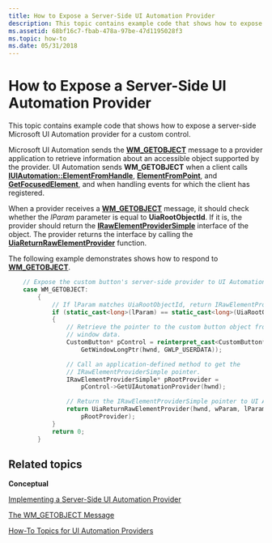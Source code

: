 ```yaml
---
title: How to Expose a Server-Side UI Automation Provider
description: This topic contains example code that shows how to expose a server-side Microsoft UI Automation provider for a custom control.
ms.assetid: 68bf16c7-fbab-478a-97be-47d1195028f3
ms.topic: how-to
ms.date: 05/31/2018
---
```


# How to Expose a Server-Side UI Automation Provider

This topic contains example code that shows how to expose a server-side Microsoft UI Automation provider for a custom control.

Microsoft UI Automation sends the [**WM\_GETOBJECT**](wm-getobject.md) message to a provider application to retrieve information about an accessible object supported by the provider. UI Automation sends **WM\_GETOBJECT** when a client calls [**IUIAutomation::ElementFromHandle**](/windows/desktop/api/UIAutomationClient/nf-uiautomationclient-iuiautomation-elementfromhandle), [**ElementFromPoint**](/windows/desktop/api/UIAutomationClient/nf-uiautomationclient-iuiautomation-elementfrompoint), and [**GetFocusedElement**](/windows/desktop/api/UIAutomationClient/nf-uiautomationclient-iuiautomation-getfocusedelement), and when handling events for which the client has registered.

When a provider receives a [**WM\_GETOBJECT**](wm-getobject.md) message, it should check whether the *lParam* parameter is equal to **UiaRootObjectId**. If it is, the provider should return the [**IRawElementProviderSimple**](/windows/desktop/api/UIAutomationCore/nn-uiautomationcore-irawelementprovidersimple) interface of the object. The provider returns the interface by calling the [**UiaReturnRawElementProvider**](/windows/desktop/api/UIAutomationCoreApi/nf-uiautomationcoreapi-uiareturnrawelementprovider) function.

The following example demonstrates shows how to respond to [**WM\_GETOBJECT**](wm-getobject.md).


```C++
    // Expose the custom button's server-side provider to UI Automation.
    case WM_GETOBJECT:
        {
            // If lParam matches UiaRootObjectId, return IRawElementProviderSimple.
            if (static_cast<long>(lParam) == static_cast<long>(UiaRootObjectId))
            {
                // Retrieve the pointer to the custom button object from the
                // window data.
                CustomButton* pControl = reinterpret_cast<CustomButton*>(
                    GetWindowLongPtr(hwnd, GWLP_USERDATA));

                // Call an application-defined method to get the
                // IRawElementProviderSimple pointer.
                IRawElementProviderSimple* pRootProvider = 
                    pControl->GetUIAutomationProvider(hwnd);

                // Return the IRawElementProviderSimple pointer to UI Automation.
                return UiaReturnRawElementProvider(hwnd, wParam, lParam, 
                    pRootProvider);
            }
            return 0;
        }
```



## Related topics

<dl> <dt>

**Conceptual**
</dt> <dt>

[Implementing a Server-Side UI Automation Provider](uiauto-serversideprovider.md)
</dt> <dt>

[The WM\_GETOBJECT Message](the-wm-getobject-message.md)
</dt> <dt>

[How-To Topics for UI Automation Providers](uiauto-howto-topics-for-uiautomation-providers.md)
</dt> </dl>

 

 




